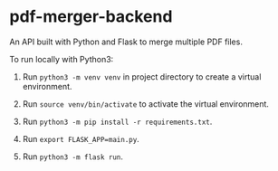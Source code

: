 # pdf-merger-backend

An API built with Python and Flask to merge multiple PDF files.

To run locally with Python3:

1. Run `python3 -m venv venv` in project directory to create a virtual environment.

2. Run `source venv/bin/activate` to activate the virtual environment.

3. Run `python3 -m pip install -r requirements.txt`.

4. Run `export FLASK_APP=main.py`.

5. Run `python3 -m flask run`.